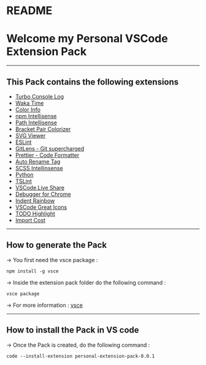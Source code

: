 # README


# Welcome my Personal VSCode Extension Pack

----
## This Pack contains the following extensions
*   [Turbo Console Log](https://marketplace.visualstudio.com/items?itemName=ChakrounAnas.turbo-console-log)
*   [Waka Time](https://marketplace.visualstudio.com/items?itemName=WakaTime.vscode-wakatime)
*   [Color Info](https://marketplace.visualstudio.com/items?itemName=bierner.color-info)
*   [npm Intellisense](https://marketplace.visualstudio.com/items?itemName=christian-kohler.npm-intellisense)
*   [Path Intellisense](https://marketplace.visualstudio.com/items?itemName=christian-kohler.path-intellisense)
*   [Bracket Pair Colorizer](https://marketplace.visualstudio.com/items?itemName=CoenraadS.bracket-pair-colorizer-2)
*   [SVG Viewer](https://marketplace.visualstudio.com/items?itemName=cssho.vscode-svgviewer)
*   [ESLint](https://marketplace.visualstudio.com/items?itemName=dbaeumer.vscode-eslint)
*   [GitLens - Git supercharged](https://marketplace.visualstudio.com/items?itemName=eamodio.gitlens)
*   [Prettier - Code Formatter](https://marketplace.visualstudio.com/items?itemName=esbenp.prettier-vscode)
*   [Auto Rename Tag](https://marketplace.visualstudio.com/items?itemName=formulahendry.auto-rename-tag)
*   [SCSS Intellinsense](https://marketplace.visualstudio.com/items?itemName=mrmlnc.vscode-scss)
*   [Python](https://marketplace.visualstudio.com/items?itemName=ms-python.python)
*   [TSLint](https://marketplace.visualstudio.com/items?itemName=ms-vscode.vscode-typescript-tslint-plugin)
*   [VSCode Live Share](https://marketplace.visualstudio.com/items?itemName=MS-vsliveshare.vsliveshare)
*   [Debugger for Chrome](https://marketplace.visualstudio.com/items?itemName=msjsdiag.debugger-for-chrome)
*   [Indent Rainbow](https://marketplace.visualstudio.com/items?itemName=oderwat.indent-rainbow)
*   [VSCode Great Icons](https://marketplace.visualstudio.com/items?itemName=vscode-icons-team.vscode-icons)
*   [TODO Highlight](https://marketplace.visualstudio.com/items?itemName=wayou.vscode-todo-highlight)
*   [Import Cost](https://marketplace.visualstudio.com/items?itemName=wix.vscode-import-cost)

----
## How to generate the Pack
-> You first need the vsce package :

    npm install -g vsce

-> Inside the extension pack folder do the following command :

    vsce package

-> For more information : [vsce](https://code.visualstudio.com/docs/extensions/publish-extension)

----
## How to install the Pack in VS code
-> Once the Pack is created, do the following command :

    code --install-extension personal-extension-pack-0.0.1
